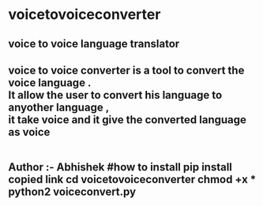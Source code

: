 # voicetovoiceconverter
<h2>voice to voice language translator<h2>
<p> voice to voice converter is a tool to convert the voice language .<br>
It allow the user to convert his  language to anyother language ,<br>
it take voice and it give the converted language as voice </p> 
<br>
Author :- Abhishek
#how to install
pip install copied link
cd voicetovoiceconverter
chmod +x *
python2 voiceconvert.py
